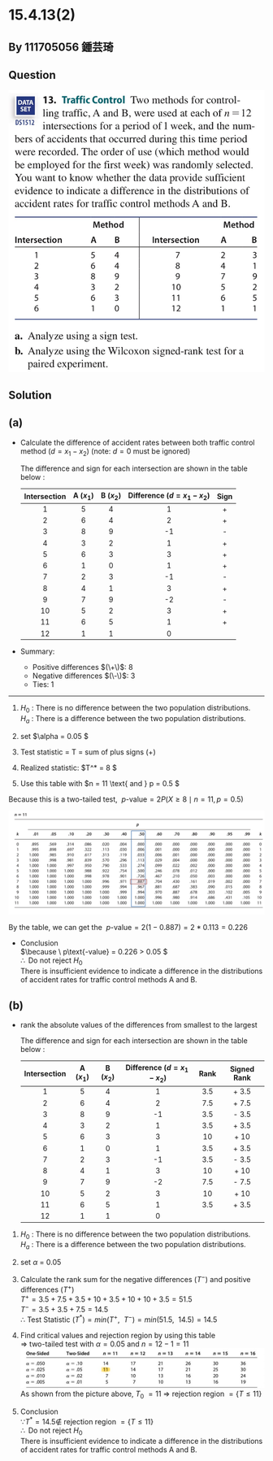 # 15.4.13(2)

## By 111705056 鍾芸琦

## Question
![image](https://github.com/HWTeng-Course/202402-Statistics/blob/f638695a70f7409b0d6815f9ad9497c4cccdee1a/Images/15.4.13(2).JPG)

## Solution

## (a)

- Calculate the difference of  accident rates between both traffic control method $(d = x_1 - x_2)$
(note: $d = 0$ must be ignored)

    The difference and sign for each intersection are shown in the table below :
    
    | Intersection | A $(x_1)$ | B $(x_2)$ | Difference $(d = x_1 - x_2)$ | Sign |
    | :----------: | :-------: | :-------: | :--------------------------: | :--: |
    | 1            | 5         | 4         | 1                            | +    |
    | 2            | 6         | 4         | 2                            | +    |
    | 3            | 8         | 9         | -1                           | -    |
    | 4            | 3         | 2         | 1                            | +    |
    | 5            | 6         | 3         | 3                            | +    |
    | 6            | 1         | 0         | 1                            | +    |
    | 7            | 2         | 3         | -1                           | -    |
    | 8            | 4         | 1         | 3                            | +    |
    | 9            | 7         | 9         | -2                           | -    |
    | 10           | 5         | 2         | 3                            | +    |
    | 11           | 6         | 5         | 1                            | +    |
    | 12           | 1         | 1         | 0                            |      |

- Summary:
  - Positive differences $(\+\)$: 8
  - Negative differences $(\-\)$: 3
  - Ties: 1
---

1. $H_0$ : There is no difference between the two population distributions. <br>
   $H_a$ : There is a difference between the two population distributions.

2. set $\alpha = 0.05 $

3. Test statistic = T = sum of plus signs (+) 

4. Realized statistic: $T^* = 8 $

5. Use this table with $n = 11 \text{ and } p = 0.5 $

Because this is a two-tailed test, $\ p\text{-value} = 2 P(X \geq 8 \mid n = 11, p = 0.5)$

![image](https://github.com/HWTeng-Course/202402-Statistics/blob/138abdfdbd7fc49dfb9f5764c236b89f6feb9d24/Images/n%3D11.jpeg)

By the table, we can get the $\ p\text{-value} = 2(1 - 0.887) = 2 * 0.113 = 0.226$

- Conclusion <br>
  $\because \ p\text{-value} = 0.226 > 0.05 $<br>
  $\therefore \text{ Do not reject } H_0$ <br>
  There is insufficient evidence to indicate a difference in the distributions of accident rates for traffic control methods A and B.


## (b)
- rank the absolute values of the differences from smallest to the largest
  
    The difference and sign for each intersection are shown in the table below :
    
    | Intersection | A $(x_1)$ | B $(x_2)$ | Difference $(d = x_1 - x_2)$ | Rank | Signed Rank  |
    | :----------: | :-------: | :-------: | :--------------------------: | :--: | :----------: |
    | 1            | 5         | 4         | 1                            | 3.5  | + 3.5        |
    | 2            | 6         | 4         | 2                            | 7.5  | + 7.5        |
    | 3            | 8         | 9         | -1                           | 3.5  | - 3.5        |
    | 4            | 3         | 2         | 1                            | 3.5  | + 3.5        |
    | 5            | 6         | 3         | 3                            | 10   | + 10         |
    | 6            | 1         | 0         | 1                            | 3.5  | + 3.5        |
    | 7            | 2         | 3         | -1                           | 3.5  | - 3.5        |
    | 8            | 4         | 1         | 3                            | 10   | + 10         |
    | 9            | 7         | 9         | -2                           | 7.5  | - 7.5        |
    | 10           | 5         | 2         | 3                            | 10   | + 10         |
    | 11           | 6         | 5         | 1                            | 3.5  | + 3.5        |
    | 12           | 1         | 1         | 0                            |      |              |

  
1. $H_0$ : There is no difference between the two population distributions. <br>
   $H_a$ : There is a difference between the two population distributions.

2. set $\alpha$ = 0.05

3. Calculate the rank sum for the negative differences $(T^-)$ and positive differences $(T^+)$ <br>
$T^+ = 3.5 + 7.5 + 3.5 + 10 + 3.5 + 10 + 10 + 3.5 = 51.5$ <br>
$T^- = 3.5 + 3.5 + 7.5 = 14.5$ <br>
$\therefore$ Test Statistic $(T^*) = min(T^+,\ \ T^-) = min(51.5,\ \ 14.5)= 14.5$ 

4. Find critical values and rejection region by using this table <br>
   ⇒ two-tailed test with $\alpha = 0.05$ and $n = 12 - 1 = 11$
![image](https://github.com/HWTeng-Course/202402-Statistics/blob/ad7c77ea584eef095db92553f3e1f12cc9d1cc55/Images/n%3D11-16.jpg)
   As shown from the picture above, $T_0$ $= 11$ ⇒ rejection region $`= \{T \leq 11\}`$

5. Conclusion <br>
   $\because T^* = 14.5 \notin$ rejection region $`= \{T \leq 11\}`$ <br>
   $\therefore \text{ Do not reject } H_0$ <br>
   There is insufficient evidence to indicate a difference in the distributions of accident rates for traffic control methods A and B.
